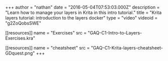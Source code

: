 +++
author = "nathan"
date = "2016-05-04T07:53:03.000Z"
description = "Learn how to manage your layers in Krita in this intro tutorial."
title = "Krita layers tutorial: introduction to the layers docker"
type = "video"
videoid = "g2ZoQobsSWE"

[[resources]]
  name = "Exercises"
  src = "GAQ-C1-Intro-to-Layers-Exercises.kra"

[[resources]]
  name = "cheatsheet"
  src = "GAQ-C1-Krita-layers-cheatsheet-GDquest.png"
+++

